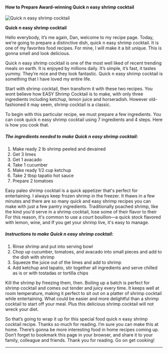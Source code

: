             

#### How to Prepare Award-winning Quick n easy shrimp cocktail

![Quick n easy shrimp cocktail](https://img-global.cpcdn.com/recipes/5356004592582656/751x532cq70/quick-n-easy-shrimp-cocktail-recipe-main-photo.jpg)

**Quick n easy shrimp cocktail**

Hello everybody, it’s me again, Dan, welcome to my recipe page. Today, we’re going to prepare a distinctive dish, quick n easy shrimp cocktail. It is one of my favorites food recipes. For mine, I will make it a bit unique. This is gonna smell and look delicious.

Quick n easy shrimp cocktail is one of the most well liked of recent trending meals on earth. It is enjoyed by millions daily. It’s simple, it’s fast, it tastes yummy. They’re nice and they look fantastic. Quick n easy shrimp cocktail is something that I have loved my entire life.

Start with shrimp cocktail, then transform it with these two recipes. You wont believe how EASY Shrimp Cocktail is to make, with only three ingredients including ketchup, lemon juice and horseradish. However old-fashioned it may seem, shrimp cocktail is a classic.

To begin with this particular recipe, we must prepare a few ingredients. You can cook quick n easy shrimp cocktail using 7 ingredients and 4 steps. Here is how you cook that.

##### The ingredients needed to make Quick n easy shrimp cocktail:

1.  Make ready 2 lb shrimp peeled and devained
2.  Get 3 limes
3.  Get 1 avacado
4.  Take 1 cucumber
5.  Make ready 1/2 cup ketchup
6.  Take 2 tbsp tapatio hot sauce
7.  Prepare 2 tomatoes

Easy paleo shrimp cocktail is a quick appetizer that's perfect for entertaining. I always keep frozen shrimp in the freezer. It thaws in a few minutes and there are so many quick and easy shrimp recipes you can make with just a few pantry ingredients. Traditionally poached shrimp, like the kind you'd serve in a shrimp cocktail, lose some of their flavor to their For this reason, it's common to use a court bouillon—a quick stock flavored with lemon, wine, and If you get your shrimp live, it's easy to manage.

##### Instructions to make Quick n easy shrimp cocktail:

1.  Rinse shrimp and put into serving bowl
2.  Chop up cucumber, tomatoes, and avacado into small pieces and add to the dish with shrimp
3.  Squeeze the juice out of the limes and add to shrimp
4.  Add ketchup and tapatio, stir together all ingredients and serve chilled as is or with tostadas or tortilla chips

Kill the shrimp by freezing them, then. Boiling up a batch is perfect for shrimp cocktail and comes out tender and juicy every time. It keeps well at room temperature, making it perfect to sit out on a platter of shrimp cocktail while entertaining. What could be easier and more delightful than a shrimp cocktail to start off your meal. Plus this delicious shrimp cocktail will not wreck your diet.

So that’s going to wrap it up for this special food quick n easy shrimp cocktail recipe. Thanks so much for reading. I’m sure you can make this at home. There’s gonna be more interesting food in home recipes coming up. Don’t forget to bookmark this page in your browser, and share it to your family, colleague and friends. Thank you for reading. Go on get cooking!

* * *